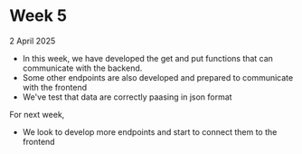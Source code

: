 # Week 5
2 April 2025
- In this week, we have developed the get and put functions that can communicate with the backend.
- Some other endpoints are also developed and prepared to communicate with the frontend
- We've test that data are correctly paasing in json format

For next week,
- We look to develop more endpoints and start to connect them to the frontend
